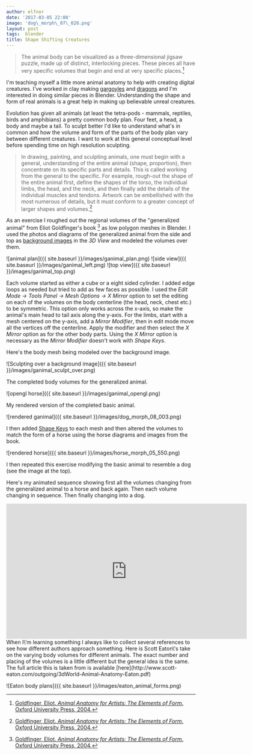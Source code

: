 ```yaml
---
author: elfnor
date: '2017-03-05 22:00'
image: 'dog\_morph\_07\_020.png'
layout: post
tags:  blender
title: Shape Shifting Creatures
---
```


> The animal body can be visualized as a three-dimensional jigsaw puzzle, made up of distinct, interlocking pieces. These pieces all have very specific volumes that begin and end at very specific places.[^1]

I\'m teaching myself a little more animal anatomy to help with creating digital creatures. I\'ve worked in clay making [gargoyles](http://elfnor.github.io/artworksgallery/html/026-Gargoyle_Bookend___left_by_elfnor.jpg.html) and [dragons](http://elfnor.github.io/artworksgallery/html/024-Double_Dragon_Pot_by_elfnor.jpg.html) and I\'m interested in doing similar pieces in Blender. Understanding the shape and form of real animals is a great help in making up believable unreal creatures.

Evolution has given all animals (at least the tetra-pods - mammals, reptiles, birds and amphibians) a pretty common body plan. Four feet, a head, a body and maybe a tail. To sculpt better I\'d like to understand what\'s in common and how the volume and form of the parts of the body plan vary between different creatures. I want to work at this general conceptual level before spending time on high resolution sculpting.

> In drawing, painting, and sculpting animals, one must begin with a general, understanding of the entire animal (shape, proportion), then concentrate on its specific parts and details. This is called working from the general to the specific. For example, rough-out the shape of the entire animal first, define the shapes of the torso, the individual limbs, the head, and the neck, and then finally add the details of the individual muscles and tendons. Artwork can be embellished with the most numerous of details, but it must conform to a greater concept of larger shapes and volumes.[^2]

As an exercise I roughed out the regional volumes of the \"generalized animal\" from Eliot Goldfinger\'s book [^3] as low polygon meshes in Blender. I used the photos and diagrams of the generalized animal from the side and top as [background images](https://docs.blender.org/manual/en/dev/editors/3dview/properties/background_images.html) in the *3D View* and modeled the volumes over them.

![animal plan]({{ site.baseurl }}/images/ganimal_plan.png)
![side view]({{ site.baseurl }}/images/ganimal_left.png)
![top view]({{ site.baseurl }}/images/ganimal_top.png)

Each volume started as either a cube or a eight sided cylinder. I added edge loops as needed but tried to add as few faces as possible. I used the *Edit Mode -\> Tools Panel -\> Mesh Options -\> X Mirror* option to set the editing on each of the volumes on the body centerline (the head, neck, chest etc.) to be symmetric. This option only works across the x-axis, so make the animal\'s main head to tail axis along the y-axis. For the limbs, start with a mesh centered on the y-axis, add a *Mirror Modifier*, then in edit mode move all the vertices off the centerline. Apply the modifier and then select the *X Mirror* option as for the other body parts. Using the *X Mirror* option is necessary as the *Mirror Modifier* doesn\'t work with *Shape Keys*.

Here\'s the body mesh being modeled over the background image.

![Sculpting over a background image]({{ site.baseurl }}/images/ganimal_sculpt_over.png)

The completed body volumes for the generalized animal.

![opengl horse]({{ site.baseurl }}/images/ganimal_opengl.png)

My rendered version of the completed basic animal.

![rendered ganimal]({{ site.baseurl }}/images/dog_morph_08_003.png)

I then added [Shape Keys](https://docs.blender.org/manual/en/dev/animation/shape_keys/introduction.html) to each mesh and then altered the volumes to match the form of a horse using the horse diagrams and images from the book.

![rendered horse]({{ site.baseurl }}/images/horse_morph_05_550.png)

I then repeated this exercise modifying the basic animal to resemble a dog (see the image at the top).

Here\'s my animated sequence showing first all the volumes changing from the generalized animal to a horse and back again. Then each volume changing in sequence. Then finally changing into a dog.

<iframe width="640" height="360" src="https://www.youtube.com/embed/OGDir-w6_hk" frameborder="0" allowfullscreen>
</iframe>
When I\'m learning something I always like to collect several references to see how different authors approach something. Here is Scott Eaton\'s take on the varying body volumes for different animals. The exact number and placing of the volumes is a little different but the general idea is the same. The full article this is taken from is available [here](http://www.scott-eaton.com/outgoing/3dWorld-Animal-Anatomy-Eaton.pdf)

![Eaton body plans]({{ site.baseurl }}/images/eaton_animal_forms.png)

[^1]: [Goldfinger, Eliot. *Animal Anatomy for Artists: The Elements of Form*. Oxford University Press, 2004.](https://books.google.co.nz/books?id=uKk7CQAAQBAJ&lpg=PP1&dq=animal%20anatomy%20for%20artists%20goldfinger)

[^2]: [Goldfinger, Eliot. *Animal Anatomy for Artists: The Elements of Form*. Oxford University Press, 2004.](https://books.google.co.nz/books?id=uKk7CQAAQBAJ&lpg=PP1&dq=animal%20anatomy%20for%20artists%20goldfinger)

[^3]: [Goldfinger, Eliot. *Animal Anatomy for Artists: The Elements of Form*. Oxford University Press, 2004.](https://books.google.co.nz/books?id=uKk7CQAAQBAJ&lpg=PP1&dq=animal%20anatomy%20for%20artists%20goldfinger)
